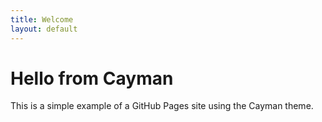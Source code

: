 ```yaml
---
title: Welcome
layout: default
---
```


# Hello from Cayman
This is a simple example of a GitHub Pages site using the Cayman theme.
